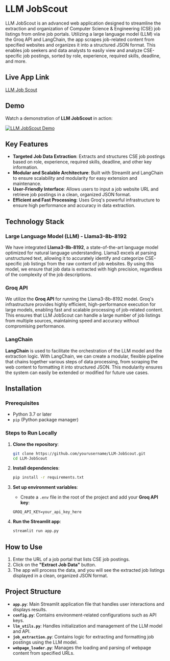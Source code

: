 # LLM JobScout

LLM JobScout is an advanced web application designed to streamline the extraction and organization of Computer Science & Engineering (CSE) job listings from online job portals. Utilizing a large language model (LLM) via the Groq API and LangChain, the app scrapes job-related content from specified websites and organizes it into a structured JSON format. This enables job seekers and data analysts to easily view and analyze CSE-specific job postings, sorted by role, experience, required skills, deadline, and more.

## Live App Link
[LLM Job Scout](https://llm-jobscout-h2agdm9r2bspabr8ssguy9.streamlit.app/)


## Demo

Watch a demonstration of **LLM JobScout** in action:

[![LLM JobScout Demo](https://img.youtube.com/vi/edVdWXfbX64/0.jpg)](https://youtu.be/edVdWXfbX64)


## Key Features
- **Targeted Job Data Extraction**: Extracts and structures CSE job postings based on role, experience, required skills, deadline, and other key information.
- **Modular and Scalable Architecture**: Built with Streamlit and LangChain to ensure scalability and modularity for easy extension and maintenance.
- **User-Friendly Interface**: Allows users to input a job website URL and retrieve job postings in a clean, organized JSON format.
- **Efficient and Fast Processing**: Uses Groq's powerful infrastructure to ensure high performance and accuracy in data extraction.

## Technology Stack

### Large Language Model (LLM) - Llama3-8b-8192
We have integrated **Llama3-8b-8192**, a state-of-the-art language model optimized for natural language understanding. Llama3 excels at parsing unstructured text, allowing it to accurately identify and categorize CSE-specific job listings from the raw content of job websites. By using this model, we ensure that job data is extracted with high precision, regardless of the complexity of the job descriptions.

### Groq API
We utilize the **Groq API** for running the Llama3-8b-8192 model. Groq's infrastructure provides highly efficient, high-performance execution for large models, enabling fast and scalable processing of job-related content. This ensures that LLM JobScout can handle a large number of job listings from multiple sources, maintaining speed and accuracy without compromising performance.

### LangChain
**LangChain** is used to facilitate the orchestration of the LLM model and the extraction logic. With LangChain, we can create a modular, flexible pipeline that chains together various steps of data processing, from scraping the web content to formatting it into structured JSON. This modularity ensures the system can easily be extended or modified for future use cases.

## Installation

### Prerequisites
- Python 3.7 or later
- `pip` (Python package manager)

### Steps to Run Locally
1. **Clone the repository**:
   ```bash
   git clone https://github.com/yourusername/LLM-JobScout.git
   cd LLM-JobScout
   ```

2. **Install dependencies**:
   ```bash
   pip install -r requirements.txt
   ```

3. **Set up environment variables**:
   - Create a `.env` file in the root of the project and add your **Groq API key**:
   ```plaintext
   GROQ_API_KEY=your_api_key_here
   ```

4. **Run the Streamlit app**:
   ```bash
   streamlit run app.py
   ```

## How to Use
1. Enter the URL of a job portal that lists CSE job postings.
2. Click on the **"Extract Job Data"** button.
3. The app will process the data, and you will see the extracted job listings displayed in a clean, organized JSON format.

## Project Structure
- **`app.py`**: Main Streamlit application file that handles user interactions and displays results.
- **`config.py`**: Contains environment-related configurations such as API keys.
- **`llm_utils.py`**: Handles initialization and management of the LLM model and API.
- **`job_extraction.py`**: Contains logic for extracting and formatting job postings using the LLM model.
- **`webpage_loader.py`**: Manages the loading and parsing of webpage content from specified URLs.


